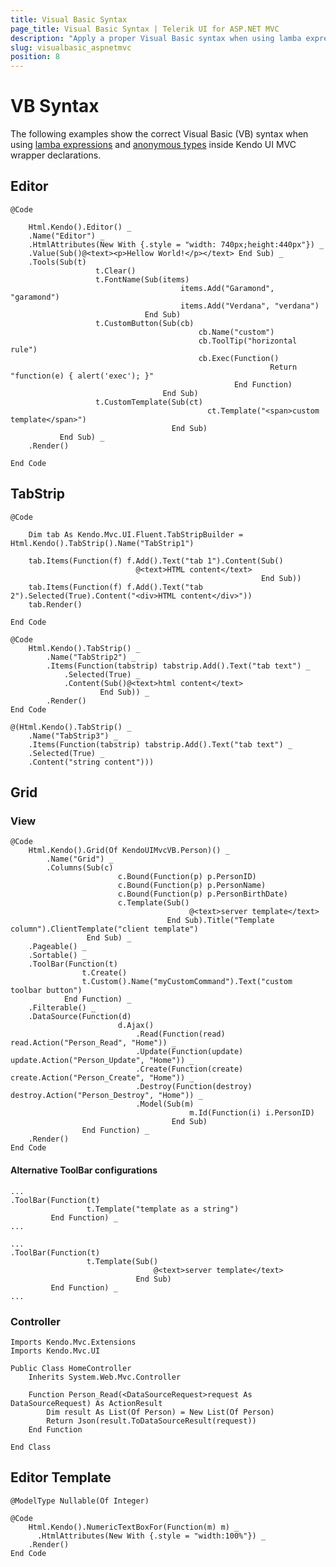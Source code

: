 ```yaml
---
title: Visual Basic Syntax
page_title: Visual Basic Syntax | Telerik UI for ASP.NET MVC
description: "Apply a proper Visual Basic syntax when using lamba expressions and anonymous types inside Kendo UI MVC wrapper declarations."
slug: visualbasic_aspnetmvc
position: 8
---
```


# VB Syntax

The following examples show the correct Visual Basic (VB) syntax when using [lamba expressions](http://msdn.microsoft.com/en-us/library/bb531253.aspx) and
[anonymous types](http://msdn.microsoft.com/en-us/library/bb384767.aspx) inside Kendo UI MVC wrapper declarations.

## Editor

    @Code

        Html.Kendo().Editor() _
        .Name("Editor") _
        .HtmlAttributes(New With {.style = "width: 740px;height:440px"}) _
        .Value(Sub()@<text><p>Hellow World!</p></text> End Sub) _
        .Tools(Sub(t)
                       t.Clear()
                       t.FontName(Sub(items)
                                          items.Add("Garamond", "garamond")
                                          items.Add("Verdana", "verdana")
                                  End Sub)
                       t.CustomButton(Sub(cb)
                                              cb.Name("custom")
                                              cb.ToolTip("horizontal rule")
                                              cb.Exec(Function()
                                                              Return "function(e) { alert('exec'); }"
                                                      End Function)
                                      End Sub)
                       t.CustomTemplate(Sub(ct)
                                                ct.Template("<span>custom template</span>")
                                        End Sub)
               End Sub) _
        .Render()

    End Code

## TabStrip

    @Code

        Dim tab As Kendo.Mvc.UI.Fluent.TabStripBuilder = Html.Kendo().TabStrip().Name("TabStrip1")

        tab.Items(Function(f) f.Add().Text("tab 1").Content(Sub()
                                @<text>HTML content</text>
                                                            End Sub))
        tab.Items(Function(f) f.Add().Text("tab 2").Selected(True).Content("<div>HTML content</div>"))
        tab.Render()

    End Code

    @Code
        Html.Kendo().TabStrip() _
            .Name("TabStrip2") _
            .Items(Function(tabstrip) tabstrip.Add().Text("tab text") _
                .Selected(True) _
                .Content(Sub()@<text>html content</text>
                        End Sub)) _
            .Render()
    End Code

    @(Html.Kendo().TabStrip() _
        .Name("TabStrip3") _
        .Items(Function(tabstrip) tabstrip.Add().Text("tab text") _
        .Selected(True) _
        .Content("string content")))

## Grid

### View

    @Code
        Html.Kendo().Grid(Of KendoUIMvcVB.Person)() _
            .Name("Grid") _
            .Columns(Sub(c)
                            c.Bound(Function(p) p.PersonID)
                            c.Bound(Function(p) p.PersonName)
                            c.Bound(Function(p) p.PersonBirthDate)
                            c.Template(Sub()
                                            @<text>server template</text>
                                       End Sub).Title("Template column").ClientTemplate("client template")
                     End Sub) _
        .Pageable() _
        .Sortable() _
        .ToolBar(Function(t)
                    t.Create()
                    t.Custom().Name("myCustomCommand").Text("custom toolbar button")
                End Function) _
        .Filterable() _
        .DataSource(Function(d)
                            d.Ajax()
                                .Read(Function(read) read.Action("Person_Read", "Home")) _
                                .Update(Function(update) update.Action("Person_Update", "Home")) _
                                .Create(Function(create) create.Action("Person_Create", "Home")) _
                                .Destroy(Function(destroy) destroy.Action("Person_Destroy", "Home")) _
                                .Model(Sub(m)
                                            m.Id(Function(i) i.PersonID)
                                        End Sub)
                    End Function) _
        .Render()
    End Code

#### Alternative ToolBar configurations

    ...
    .ToolBar(Function(t)
                     t.Template("template as a string")
             End Function) _
    ...

    ...
    .ToolBar(Function(t)
                     t.Template(Sub()
                                    @<text>server template</text>
                                End Sub)
             End Function) _
    ...

### Controller

    Imports Kendo.Mvc.Extensions
    Imports Kendo.Mvc.UI

    Public Class HomeController
        Inherits System.Web.Mvc.Controller

        Function Person_Read(<DataSourceRequest>request As DataSourceRequest) As ActionResult
            Dim result As List(Of Person) = New List(Of Person)
            Return Json(result.ToDataSourceResult(request))
        End Function

    End Class

## Editor Template

    @ModelType Nullable(Of Integer)

    @Code
        Html.Kendo().NumericTextBoxFor(Function(m) m) _
          .HtmlAttributes(New With {.style = "width:100%"}) _
        .Render()
    End Code
